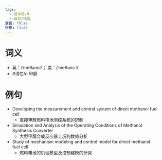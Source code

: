 ```yaml
---
tags:
  - 首字母/M
  - 级别/托福
掌握: false
模糊: false
---
```

# 词义
- 英：/ˈmeθənɒl/； 美：/ˈmeθənɔːl/
- #词性/n  甲醇
# 例句
- Developing the measurement and control system of direct methanol fuel cell
	- 直接甲醇燃料电池测控系统的研制
- Simulation and Analysis of the Operating Conditions of Methanol Synthesis Converter
	- 大型甲醇合成反应器工况的数值分析
- Study of mechanism modeling and control model for direct methanol fuel cell
	- 燃料电池的机理模型及控制建模的研究
